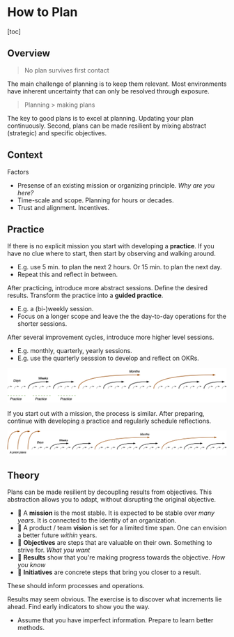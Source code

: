 # How to Plan

[toc]

## Overview

> No plan survives first contact

The main challenge of planning is to keep them relevant. Most environments have inherent uncertainty that can only be resolved through exposure.

> Planning > making plans

The key to good plans is to excel at planning. Updating your plan continuously. Second, plans can be made resilient by mixing abstract (strategic) and specific objectives.



## Context

Factors

- Presense of an existing mission or organizing principle. *Why are you here?*
- Time-scale and scope. Planning for hours or decades.
- Trust and alignment. Incentives.



## Practice

If there is no explicit mission you start with developing a **practice**. If you have no clue where to start, then start by observing and walking around.

- E.g. use 5 min. to plan the next 2 hours. Or 15 min. to plan the next day.
- Repeat this and reflect in between.

After practicing, introduce more abstract sessions. Define the desired results. Transform the practice into a **guided practice**.

- E.g. a (bi-)weekly session.
- Focus on a longer scope and leave the the day-to-day operations for the shorter sessions.

After several improvement cycles, introduce more higher level sessions.

- E.g. monthly, quarterly, yearly sessions.
- E.g. use the quarterly sesssion to develop and reflect on OKRs.

![planning-practice-steps](../img/planning-practice-steps.png)



If you start out with a mission, the process is similar. After preparing, continue with developing a practice and regularly schedule reflections.

![planning-practice-steps-with-mission](../img/planning-practice-steps-with-mission.png)



## Theory

Plans can be made resilient by decoupling results from objectives. This abstraction allows you to adapt, without disrupting the original objective.

-  🌟 A **mission** is the most stable. It is expected to be stable over *many years*. It is connected to the identity of an organization.
- 💭 A product / team **vision** is set for a limited time span. One can envision a better future *within* years.
- 🔑 **Objectives** are steps that are valuable on their own. Something to strive for. *What you want*
- 🧭 **Results** show that you're making progress towards the objective. *How you know*
- 🎯 **Initiatives** are concrete steps that bring you closer to a result.

These should inform processes and operations.



Results may seem obvious. The exercise is to discover what increments lie ahead. Find early indicators to show you the way. 

- Assume that you have imperfect information. Prepare to learn better methods.

